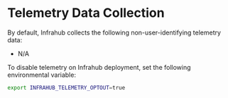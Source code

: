 # Telemetry Data Collection

By default, Infrahub collects the following non-user-identifying telemetry data:

- N/A

To disable telemetry on Infrahub deployment, set the following environmental variable:

```bash
export INFRAHUB_TELEMETRY_OPTOUT=true
```

